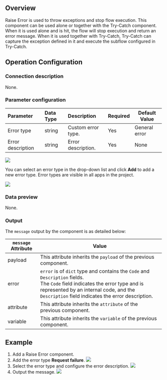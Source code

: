 ## Overview

Raise Error is used to throw exceptions and stop flow execution. This component can be used alone or together with the Try-Catch component. When it is used alone and is hit, the flow will stop execution and return an error message. When it is used together with Try-Catch, Try-Catch can capture the exception defined in it and execute the subflow configured in Try-Catch.

## Operation Configuration

### Connection description

None.

### Parameter configuration

| Parameter | Data Type | Description | Required | Default Value |
| :------- | :------- | :----------------- | :------- | -------- |
| Error type | string   | Custom error type. | Yes       | General error |
| Error description | string   | Error description.     | Yes       | None       |

![](https://staticintl.cloudcachetci.com/yehe/backend-news/IdFC224_1.png)

You can select an error type in the drop-down list and click **Add** to add a new error type. Error types are visible in all apps in the project.

![](https://staticintl.cloudcachetci.com/yehe/backend-news/3V2A270_2.png)

### Data preview

None.

### Output

The `message` output by the component is as detailed below:

| `message` Attribute | Value                                                           |
| ----------- | ------------------------------------------------------------ |
| payload     | This attribute inherits the `payload` of the previous component.                                        |
| error       | `error` is of `dict` type and contains the `Code` and `Description` fields.<br>The `Code` field indicates the error type and is represented by an internal code, and the `Description` field indicates the error description. |
| attribute   | This attribute inherits the `attribute` of the previous component.                                  |
| variable    | This attribute inherits the `variable` of the previous component.                                   |

## Example

1. Add a Raise Error component.
2. Add the error type **Request failure**.
   ![](https://staticintl.cloudcachetci.com/yehe/backend-news/d7ww138_3.png)
3. Select the error type and configure the error description.
   ![](https://staticintl.cloudcachetci.com/yehe/backend-news/aD4X179_4.png)
4. Output the message.
   ![](https://staticintl.cloudcachetci.com/yehe/backend-news/CNcz095_5.png)
